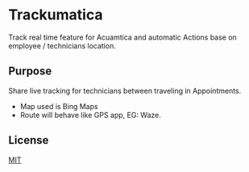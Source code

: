 # Trackumatica
Track real time feature for Acuamtica and automatic Actions base on employee / technicians location. 
## Purpose
Share live tracking for technicians between traveling in Appointments. 
- Map used is Bing Maps
- Route will behave like GPS app, EG: Waze.



## License
[MIT](https://choosealicense.com/licenses/mit/)